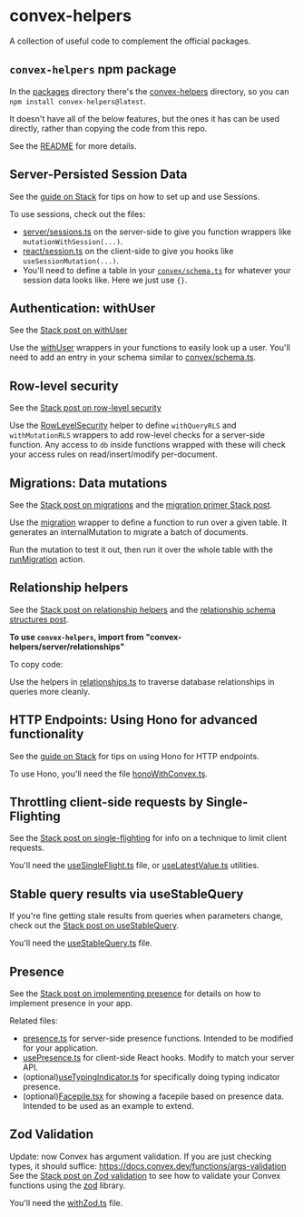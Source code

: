 # convex-helpers

A collection of useful code to complement the official packages.

## `convex-helpers` npm package

In the [packages](./packages/) directory there's the [convex-helpers](./packages/convex-helpers/)
directory, so you can `npm install convex-helpers@latest`.

It doesn't have all of the below features, but the ones it has can be used directly,
rather than copying the code from this repo.

See the [README](./packages/convex-helpers/README.md) for more details.

## Server-Persisted Session Data

See the [guide on Stack](https://stack.convex.dev/sessions-wrappers-as-middleware) for tips on how to set up and use Sessions.

To use sessions, check out the files:

- [server/sessions.ts](./packages/convex-helpers/server/sessions.ts) on the server-side to give you function wrappers like `mutationWithSession(...)`.
- [react/session.ts](./packages/convex-helpers/server/sessions.ts) on the client-side to give you hooks like `useSessionMutation(...)`.
- You'll need to define a table in your [`convex/schema.ts`](./convex/schema.ts) for whatever your session data looks like. Here we just use `{}`.

## Authentication: withUser

See the [Stack post on withUser](https://stack.convex.dev/wrappers-as-middleware-authentication)

Use the [withUser](./convex/lib/withUser.ts) wrappers in your functions to easily look up a user.
You'll need to add an entry in your schema similar to [convex/schema.ts](./convex/schema.ts).

## Row-level security

See the [Stack post on row-level security](https://stack.convex.dev/row-level-security)

Use the [RowLevelSecurity](./convex/lib/rowLevelSecurity.ts) helper to define
`withQueryRLS` and `withMutationRLS` wrappers to add row-level checks for a
server-side function. Any access to `db` inside functions wrapped with these
will check your access rules on read/insert/modify per-document.

## Migrations: Data mutations

See the [Stack post on migrations](https://stack.convex.dev/migrating-data-with-mutations)
and the [migration primer Stack post](https://stack.convex.dev/intro-to-migrations).

Use the [migration](./convex/lib/migrations.ts) wrapper to define a function to
run over a given table.
It generates an internalMutation to migrate a batch of documents.

Run the mutation to test it out, then run it over the whole table with the
[runMigration](./convex/lib/migrations.ts) action.

## Relationship helpers

See the [Stack post on relationship helpers](https://stack.convex.dev/functional-relationships-helpers)
and the [relationship schema structures post](https://stack.convex.dev/relationship-structures-let-s-talk-about-schemas).

**To use `convex-helpers`, import from "convex-helpers/server/relationships"**

To copy code:

Use the helpers in [relationships.ts](./packages/convex-helpers/server/relationships.ts) to traverse database relationships in queries more cleanly.

## HTTP Endpoints: Using Hono for advanced functionality

See the [guide on Stack](https://stack.convex.dev/hono-with-convex) for tips on using Hono for HTTP endpoints.

To use Hono, you'll need the file [honoWithConvex.ts](./convex/lib/honoWithConvex.ts).

## Throttling client-side requests by Single-Flighting

See the [Stack post on single-flighting](https://stack.convex.dev/throttling-requests-by-single-flighting) for info on a technique to limit client requests.

You'll need the [useSingleFlight.ts](./src/hooks/useSingleFlight.ts) file, or [useLatestValue.ts](./src/hooks/useLatestValue.ts) utilities.

## Stable query results via useStableQuery

If you're fine getting stale results from queries when parameters change, check out the [Stack post on useStableQuery](https://stack.convex.dev/help-my-app-is-overreacting).

You'll need the [useStableQuery.ts](./src/hooks/useStableQuery.ts) file.

## Presence

See the [Stack post on implementing presence](https://stack.convex.dev/presence-with-convex) for details on how to implement presence in your app.

Related files:

- [presence.ts](./convex/presence.ts) for server-side presence functions. Intended to be modified for your application.
- [usePresence.ts](./src/hooks/usePresence.ts) for client-side React hooks. Modify to match your server API.
- (optional)[useTypingIndicator.ts](./src/hooks/useTypingIndicator.ts) for specifically doing typing indicator presence.
- (optional)[Facepile.tsx](./src/components/Facepile.tsx) for showing a facepile based on presence data. Intended to be used as an example to extend.

## Zod Validation

Update: now Convex has argument validation. If you are just checking types, it
should suffice: https://docs.convex.dev/functions/args-validation
See the [Stack post on Zod validation](https://stack.convex.dev/wrappers-as-middleware-zod-validation) to see how to validate your Convex functions using the [zod](https://www.npmjs.com/package/zod) library.

You'll need the [withZod.ts](./convex/lib/withZod.ts) file.
